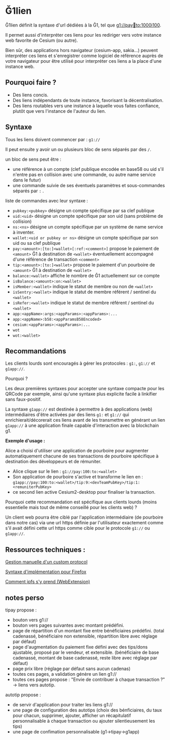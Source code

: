 # Ǧ1lien

Ǧ1lien définit la syntaxe d'url dédiées à la Ǧ1, tel que [g1://pay:100:to:1000i100](g1://pay:100:to:1000i100).

Il permet aussi d'interpréter ces liens pour les rediriger vers votre instance web favorite de Cesium (ou autre).

Bien sûr, des applications hors navigateur (cesium-app, sakia...) peuvent interpréter ces liens et s'enregistrer comme logiciel de référence auprès de votre navigateur pour être utilisé pour interpréter ces liens a la place d'une instance web.

## Pourquoi faire ?

- Des liens concis.
- Des liens indépendants de toute instance, favorisant la décentralisation.
- Des liens routables vers une instance à laquelle vous faites confiance, plutôt que vers l'instance de l'auteur du lien.

## Syntaxe

Tous les liens doivent commencer par : `g1://` 

Il peut ensuite y avoir un ou plusieurs bloc de sens séparés par des `/`.

un bloc de sens peut être :
- une référence à un compte (clef publique encodée en base58 ou uid s'il n'entre pas en collision avec une commande, ou autre name service dans le futur)
- une commande suivie de ses éventuels paramètres et sous-commandes séparés par `:` .

liste de commandes avec leur syntaxe :
- `pubkey:<pubkey>` désigne un compte spécifique par sa clef publique
- `uid:<uid>` désigne un compte spécifique par son uid (sans problème de collision)
- `ns:<ns>` désigne un compte spécifique par un système de name service à inventer.
- `wallet:<uid or pubkey or ns>` désigne un compte spécifique par son uid ou sa clef publique
- `pay:<amount>:[to:]<wallet>[:ref:<comment>]` propose le paiement de `<amount>` Ǧ1 à destination de `<wallet>` éventuellement accompagné d'une référence de transaction `<comment>`
- `tip:<amount>:[to:]<wallet>` propose le paiement d'un pourboire de `<amount>` Ǧ1 à destination de `<wallet>`
- `balance:<wallet>` affiche le nombre de Ǧ1 actuellement sur ce compte
- `isBalance:<amount>:on:<wallet>`
- `isMember:<wallet>` indique le statut de membre ou non de `<wallet>`
- `isSentry:<wallet>` indique le statut de membre référent / sentinel du `<wallet>`
- `isRefer:<wallet>` indique le statut de membre référent / sentinel du `<wallet>`
- `app:<appName>:args:<appParams>:<appParams>:...`
- `app:<appName>:b58:<appParamsB58Encoded>`
- `cesium:<appParams>:<appParams>:...`
- `wot`
- `wot:<wallet>`

## Recommandations

Les clients lourds sont encouragés à gérer les protocoles : `g1:`, `g1://` et `g1app://`.

Pourquoi ?

Les deux premières syntaxes pour accepter une syntaxe compacte pour les QRCode par exemple, ainsi qu'une syntaxe plus explicite facile à linkifier sans faux-positif.

La syntaxe `g1app://` est destinée à permettre à des applications (web) intermédiaires d'être activées par des liens `g1:` et `g1://` qui enrichierait/décorerait ces liens avant de les transmettre en générant un lien `g1app://` à une application finale capable d'interaction avec la blockchain g1.

**Exemple d'usage :**

Alice a choisi d'utiliser une application de pourboire pour augmenter automatiquement chacune de ses transactions de pourboire spécifique à destination des développeurs et de rémuniter.
- Alice clique sur le lien : `g1://pay:100:to:<wallet>`
- Son application de pourboire s'active et transforme le lien en : `g1app://pay:100:to:<wallet>/tip:9:<devTeamPubKey>/tip:1:<remuniterPubKey>`
- ce second lien active Cesium2-desktop pour finaliser la transaction.

Pourquoi cette recommandation est spécifique aux clients lourds (moins essentielle mais tout de même conseillé pour les clients web) ?

Un client web pourra être ciblé par l'application intermédiaire (de pourboire dans notre cas) via une url https définie par l'utilisateur exactement comme s'il avait défini cette url https comme cible pour le protocole `g1://` ou `g1app://`.


## Ressources techniques :
[Gestion manuelle d'un custom protocol](https://support.shotgunsoftware.com/hc/en-us/articles/219031308-Launching-applications-using-custom-browser-protocols)

[Syntaxe d'implémentation pour Firefox](https://developer.mozilla.org/en-US/docs/Web/API/Navigator/registerProtocolHandler/Web-based_protocol_handlers)

[Comment ipfs s'y prend (WebExtension)](https://github.com/ipfs-shipyard/ipfs-companion/issues/164)


## notes perso

tipay propose :
- bouton vers g1://
- bouton vers pages suivantes avec montant prédéfini.
- page de répartition d'un montant fixe entre bénéficiaires prédéfini. (total cadenassé, bénéficiaire non extensible, répartition libre avec réglage par défaut)
- page d'augmentation du paiement fixe défini avec des tips/dons ajustable, proposé par le vendeur, et extensible. (bénéficiaire de base cadenassé, montant de base cadenassé, reste libre avec réglage par défaut)
- page prix libre (réglage par défaut sans aucun cadenas)
- toutes ces pages, a validation génère un lien g1://
- toutes ces pages propose : "Envie de contribuer à chaque transaction ?" -> liens vers autotip.

autotip propose :
- de servir d'application pour traiter les liens g1://
- une page de configuration des autotips (choix des bénficiaires, du taux pour chacun, supprimer, ajouter, afficher un récapitulatif personnalisable à chaque transaction ou ajouter silentieusement les tips)
- une page de confimation personnalisable (g1->tipay->g1app)

 